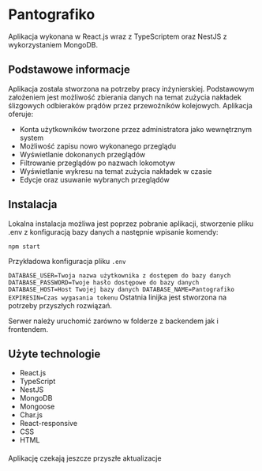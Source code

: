 # Pantografiko

Aplikacja wykonana w React.js wraz z TypeScriptem oraz NestJS z wykorzystaniem MongoDB.

## Podstawowe informacje

Aplikacja została stworzona na potrzeby pracy inżynierskiej. Podstawowym założeniem jest możliwość zbierania danych na temat zużycia nakładek ślizgowych odbieraków prądów przez przewoźników kolejowych. Aplikacja oferuje:
- Konta użytkowników tworzone przez administratora jako wewnętrznym system
- Możliwość zapisu nowo wykonanego przeglądu
- Wyświetlanie dokonanych przeglądów
- Filtrowanie przeglądów po nazwach lokomotyw
- Wyświetlanie wykresu na temat zużycia nakładek w czasie
- Edycje oraz usuwanie wybranych przeglądów

## Instalacja
Lokalna instalacja możliwa jest poprzez pobranie aplikacji, stworzenie pliku .env z konfiguracją bazy danych a następnie wpisanie komendy:

`npm start`

Przykładowa konfiguracja pliku `.env`

`
DATABASE_USER=Twoja nazwa użytkownika z dostępem do bazy danych
DATABASE_PASSWORD=Twoje hasło dostępowe do bazy danych
DATABASE_HOST=Host Twojej bazy danych
DATABASE_NAME=Pantografiko
EXPIRESIN=Czas wygasania tokenu
`
Ostatnia linijka jest stworzona na potrzeby przyszłych rozwiązań.

Serwer należy uruchomić zarówno w folderze z backendem jak i frontendem.

## Użyte technologie
- React.js
- TypeScript
- NestJS
- MongoDB
- Mongoose
- Char.js
- React-responsive
- CSS
- HTML

####
Aplikację czekają jeszcze przyszłe aktualizacje
